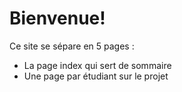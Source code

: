 # Bienvenue!

Ce site se sépare en 5 pages :
- La page index qui sert de sommaire
- Une page par étudiant sur le projet
